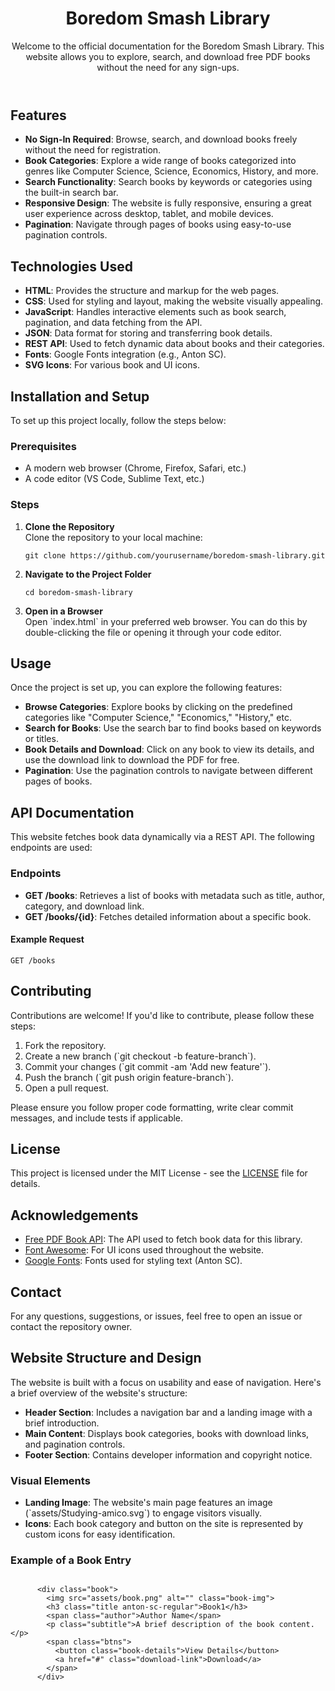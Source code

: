 <!DOCTYPE html>
<html lang="en">
<head>
  <meta charset="UTF-8">
  <meta name="viewport" content="width=device-width, initial-scale=1.0">
  <meta http-equiv="X-UA-Compatible" content="ie=edge">
</head>
<body>
  <header>
    <h1>Boredom Smash Library</h1>
    <p>Welcome to the official documentation for the Boredom Smash Library. This website allows you to explore, search, and download free PDF books without the need for any sign-ups.</p>
  </header>

  <section>
    <h2>Features</h2>
    <ul>
      <li><strong>No Sign-In Required</strong>: Browse, search, and download books freely without the need for registration.</li>
      <li><strong>Book Categories</strong>: Explore a wide range of books categorized into genres like Computer Science, Science, Economics, History, and more.</li>
      <li><strong>Search Functionality</strong>: Search books by keywords or categories using the built-in search bar.</li>
      <li><strong>Responsive Design</strong>: The website is fully responsive, ensuring a great user experience across desktop, tablet, and mobile devices.</li>
      <li><strong>Pagination</strong>: Navigate through pages of books using easy-to-use pagination controls.</li>
    </ul>
  </section>

  <section>
    <h2>Technologies Used</h2>
    <ul>
      <li><strong>HTML</strong>: Provides the structure and markup for the web pages.</li>
      <li><strong>CSS</strong>: Used for styling and layout, making the website visually appealing.</li>
      <li><strong>JavaScript</strong>: Handles interactive elements such as book search, pagination, and data fetching from the API.</li>
      <li><strong>JSON</strong>: Data format for storing and transferring book details.</li>
      <li><strong>REST API</strong>: Used to fetch dynamic data about books and their categories.</li>
      <li><strong>Fonts</strong>: Google Fonts integration (e.g., Anton SC).</li>
      <li><strong>SVG Icons</strong>: For various book and UI icons.</li>
    </ul>
  </section>

  <section>
    <h2>Installation and Setup</h2>
    <p>To set up this project locally, follow the steps below:</p>
    <h3>Prerequisites</h3>
    <ul>
      <li>A modern web browser (Chrome, Firefox, Safari, etc.)</li>
      <li>A code editor (VS Code, Sublime Text, etc.)</li>
    </ul>
    <h3>Steps</h3>
    <ol>
      <li><strong>Clone the Repository</strong><br>Clone the repository to your local machine:
        <pre><code>git clone https://github.com/yourusername/boredom-smash-library.git</code></pre>
      </li>
      <li><strong>Navigate to the Project Folder</strong><br>
        <pre><code>cd boredom-smash-library</code></pre>
      </li>
      <li><strong>Open in a Browser</strong><br>Open `index.html` in your preferred web browser. You can do this by double-clicking the file or opening it through your code editor.</li>
    </ol>
  </section>

  <section>
    <h2>Usage</h2>
    <p>Once the project is set up, you can explore the following features:</p>
    <ul>
      <li><strong>Browse Categories</strong>: Explore books by clicking on the predefined categories like "Computer Science," "Economics," "History," etc.</li>
      <li><strong>Search for Books</strong>: Use the search bar to find books based on keywords or titles.</li>
      <li><strong>Book Details and Download</strong>: Click on any book to view its details, and use the download link to download the PDF for free.</li>
      <li><strong>Pagination</strong>: Use the pagination controls to navigate between different pages of books.</li>
    </ul>
  </section>

  <section>
    <h2>API Documentation</h2>
    <p>This website fetches book data dynamically via a REST API. The following endpoints are used:</p>
    <h3>Endpoints</h3>
    <ul>
      <li><strong>GET /books</strong>: Retrieves a list of books with metadata such as title, author, category, and download link.</li>
      <li><strong>GET /books/{id}</strong>: Fetches detailed information about a specific book.</li>
    </ul>
    <h4>Example Request</h4>
    <pre><code>GET /books</code></pre>
  </section>

  <section>
    <h2>Contributing</h2>
    <p>Contributions are welcome! If you'd like to contribute, please follow these steps:</p>
    <ol>
      <li>Fork the repository.</li>
      <li>Create a new branch (`git checkout -b feature-branch`).</li>
      <li>Commit your changes (`git commit -am 'Add new feature'`).</li>
      <li>Push the branch (`git push origin feature-branch`).</li>
      <li>Open a pull request.</li>
    </ol>
    <p>Please ensure you follow proper code formatting, write clear commit messages, and include tests if applicable.</p>
  </section>

  <section>
    <h2>License</h2>
    <p>This project is licensed under the MIT License - see the <a href="LICENSE">LICENSE</a> file for details.</p>
  </section>

  <section>
    <h2>Acknowledgements</h2>
    <ul>
      <li><a href="https://example.com">Free PDF Book API</a>: The API used to fetch book data for this library.</li>
      <li><a href="https://fontawesome.com/">Font Awesome</a>: For UI icons used throughout the website.</li>
      <li><a href="https://fonts.google.com/">Google Fonts</a>: Fonts used for styling text (Anton SC).</li>
    </ul>
  </section>

  <section>
    <h2>Contact</h2>
    <p>For any questions, suggestions, or issues, feel free to open an issue or contact the repository owner.</p>
  </section>

  <footer>
    <h2>Website Structure and Design</h2>
    <p>The website is built with a focus on usability and ease of navigation. Here's a brief overview of the website's structure:</p>
    <ul>
      <li><strong>Header Section</strong>: Includes a navigation bar and a landing image with a brief introduction.</li>
      <li><strong>Main Content</strong>: Displays book categories, books with download links, and pagination controls.</li>
      <li><strong>Footer Section</strong>: Contains developer information and copyright notice.</li>
    </ul>
    <h3>Visual Elements</h3>
    <ul>
      <li><strong>Landing Image</strong>: The website's main page features an image (`assets/Studying-amico.svg`) to engage visitors visually.</li>
      <li><strong>Icons</strong>: Each book category and button on the site is represented by custom icons for easy identification.</li>
    </ul>
    <h3>Example of a Book Entry</h3>
    <pre><code>
      &lt;div class="book"&gt;
        &lt;img src="assets/book.png" alt="" class="book-img"&gt;
        &lt;h3 class="title anton-sc-regular"&gt;Book1&lt;/h3&gt;
        &lt;span class="author"&gt;Author Name&lt;/span&gt;
        &lt;p class="subtitle"&gt;A brief description of the book content.&lt;/p&gt;
        &lt;span class="btns"&gt;
          &lt;button class="book-details"&gt;View Details&lt;/button&gt;
          &lt;a href="#" class="download-link"&gt;Download&lt;/a&gt;
        &lt;/span&gt;
      &lt;/div&gt;
    </code></pre>
  </footer>
</body>
</html>

